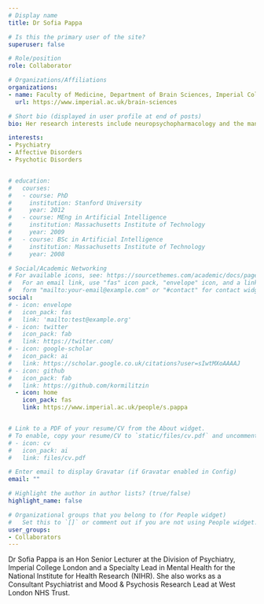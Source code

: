 ```yaml
---
# Display name
title: Dr Sofia Pappa

# Is this the primary user of the site?
superuser: false

# Role/position
role: Collaborator

# Organizations/Affiliations
organizations:
- name: Faculty of Medicine, Department of Brain Sciences, Imperial College London
  url: https://www.imperial.ac.uk/brain-sciences

# Short bio (displayed in user profile at end of posts)
bio: Her research interests include neuropsychopharmacology and the management of affective and psychotic disorders. She has also a keen interest in the interface between physical and mental health, neuropsychiatry (particularly in movement and sleep disorders) and patient involvement.  

interests:
- Psychiatry
- Affective Disorders
- Psychotic Disorders


# education:
#   courses:
#   - course: PhD 
#     institution: Stanford University
#     year: 2012
#   - course: MEng in Artificial Intelligence
#     institution: Massachusetts Institute of Technology
#     year: 2009
#   - course: BSc in Artificial Intelligence
#     institution: Massachusetts Institute of Technology
#     year: 2008

# Social/Academic Networking
# For available icons, see: https://sourcethemes.com/academic/docs/page-builder/#icons
#   For an email link, use "fas" icon pack, "envelope" icon, and a link in the
#   form "mailto:your-email@example.com" or "#contact" for contact widget.
social:
# - icon: envelope
#   icon_pack: fas
#   link: 'mailto:test@example.org'
# - icon: twitter
#   icon_pack: fab
#   link: https://twitter.com/
# - icon: google-scholar
#   icon_pack: ai
#   link: https://scholar.google.co.uk/citations?user=sIwtMXoAAAAJ
# - icon: github
#   icon_pack: fab
#   link: https://github.com/kormilitzin
  - icon: home
    icon_pack: fas
    link: https://www.imperial.ac.uk/people/s.pappa


# Link to a PDF of your resume/CV from the About widget.
# To enable, copy your resume/CV to `static/files/cv.pdf` and uncomment the lines below.
# - icon: cv
#   icon_pack: ai
#   link: files/cv.pdf

# Enter email to display Gravatar (if Gravatar enabled in Config)
email: ""

# Highlight the author in author lists? (true/false)
highlight_name: false

# Organizational groups that you belong to (for People widget)
#   Set this to `[]` or comment out if you are not using People widget.
user_groups:
- Collaborators
---
```

Dr Sofia Pappa is an Hon Senior Lecturer at the Division of Psychiatry, Imperial College London and a Specialty Lead in Mental Health for the National Institute for Health Research (NIHR). She also works as a Consultant Psychiatrist and Mood & Psychosis Research Lead at West London NHS Trust.